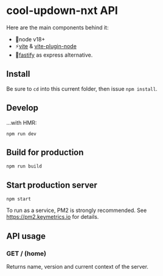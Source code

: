 # cool-updown-nxt API

Here are the main components behind it:
  - 💚node v18+
  - ⚡[vite](https://vitejs.dev) & [vite-plugin-node](https://github.com/axe-me/vite-plugin-node)
  - 🐆[fastify](https://fastify.dev/) as express alternative.

## Install

Be sure to `cd` into this current folder, then issue `npm install`.

## Develop

...with HMR:

`npm run dev`

## Build for production

`npm run build`

## Start production server

`npm start`

To run as a service, PM2 is strongly recommended. See https://pm2.keymetrics.io for details.

## API usage

### GET / (home)

Returns name, version and current context of the server.
